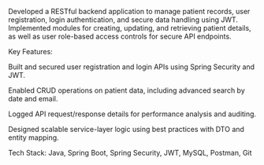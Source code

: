 Developed a RESTful backend application to manage patient records, user registration, login authentication,
and secure data handling using JWT. Implemented modules for creating, updating, and retrieving patient details, 
as well as user role-based access controls for secure API endpoints.

Key Features:

Built and secured user registration and login APIs using Spring Security and JWT.

Enabled CRUD operations on patient data, including advanced search by date and email.

Logged API request/response details for performance analysis and auditing.

Designed scalable service-layer logic using best practices with DTO and entity mapping.

Tech Stack:
 Java, Spring Boot, Spring Security, JWT, MySQL, Postman, Git
